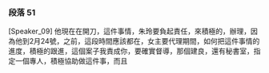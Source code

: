 ### 段落 51

[Speaker_09] 他現在在開刀，這件事情，朱玲要負起責任，來積極的，辦理，因為他到2月24號，之前，這段時間應該都在，女主要代理期間，如何把這件事情的進度，積極的跟進，這個案子我責成你，要確實督導，那個建良，還有秘書室，指定一個專人，積極協助做這件事，而且